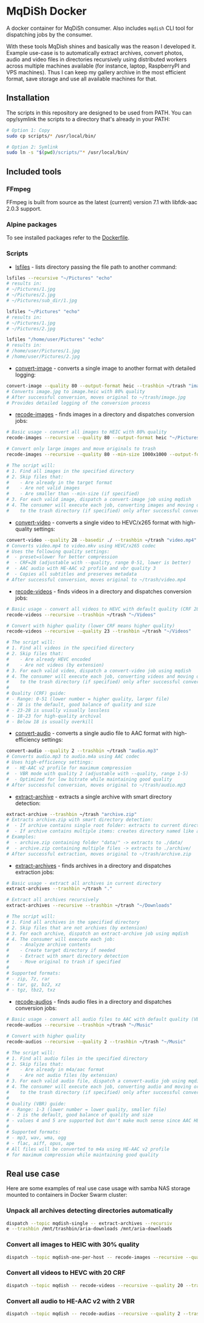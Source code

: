 # MqDiSh Docker

A docker container for MqDiSh consumer. Also includes `mqdish` CLI tool for dispatching jobs by the consumer.

With these tools MqDish shines and basically was the reason I developed it. Example use-case is to automatically extract archives, convert photos, audio and video files in directories recursively using distributed workers across multiple machines available (for instance, laptop, RaspberryPI and VPS machines). Thus I can keep my gallery archive in the most efficient format, save storage and use all available machines for that.

## Installation

The scripts in this repository are designed to be used from PATH. You can opy/symlink the scripts to a directory that's already in your PATH:
```bash
# Option 1: Copy
sudo cp scripts/* /usr/local/bin/

# Option 2: Symlink
sudo ln -s "$(pwd)/scripts/"* /usr/local/bin/
```

## Included tools

### FFmpeg

FFmpeg is built from source as the latest (current) version 7.1 with libfdk-aac 2.0.3 support.

### Alpine packages

To see installed packages refer to the [Dockerfile](Dockerfile).

### Scripts

- [lsfiles](scripts/lsfiles) - lists directory passing the file path to another command:

```bash
lsfiles --recursive "~/Pictures" "echo"
# results in:
# ~/Pictures/1.jpg
# ~/Pictures/2.jpg
# ~/Pictures/sub_dir/1.jpg

lsfiles "~/Pictures" "echo"
# results in:
# ~/Pictures/1.jpg
# ~/Pictures/2.jpg

lsfiles "/home/user/Pictures" "echo"
# results in:
# /home/user/Pictures/1.jpg
# /home/user/Pictures/2.jpg
```

- [convert-image](scripts/convert-image) - converts a single image to another format with detailed logging:

```bash
convert-image --quality 80 --output-format heic --trashbin ~/trash "image.jpg"
# Converts image.jpg to image.heic with 80% quality
# After successful conversion, moves original to ~/trash/image.jpg
# Provides detailed logging of the conversion process
```

- [recode-images](scripts/recode-images) - finds images in a directory and dispatches conversion jobs:

```bash
# Basic usage - convert all images to HEIC with 80% quality
recode-images --recursive --quality 80 --output-format heic "~/Pictures"

# Convert only large images and move originals to trash
recode-images --recursive --quality 80 --min-size 1000x1000 --output-format heic --trashbin ~/trash "~/Pictures"

# The script will:
# 1. Find all images in the specified directory
# 2. Skip files that:
#    - Are already in the target format
#    - Are not valid images
#    - Are smaller than --min-size (if specified)
# 3. For each valid image, dispatch a convert-image job using mqdish
# 4. The consumer will execute each job, converting images and moving originals
#    to the trash directory (if specified) only after successful conversion
```

- [convert-video](scripts/convert-video) - converts a single video to HEVC/x265 format with high-quality settings:

```bash
convert-video --quality 28 --basedir ./ --trashbin ~/trash "video.mp4"
# Converts video.mp4 to video.mkv using HEVC/x265 codec
# Uses the following quality settings:
#  - preset=slower for better compression
#  - CRF=28 (adjustable with --quality, range 0-51, lower is better)
#  - AAC audio with HE-AAC v2 profile and vbr quality 3
#  - Copies all subtitles and preserves metadata
# After successful conversion, moves original to ~/trash/video.mp4
```

- [recode-videos](scripts/recode-videos) - finds videos in a directory and dispatches conversion jobs:

```bash
# Basic usage - convert all videos to HEVC with default quality (CRF 28)
recode-videos --recursive --trashbin ~/trash "~/Videos"

# Convert with higher quality (lower CRF means higher quality)
recode-videos --recursive --quality 23 --trashbin ~/trash "~/Videos"

# The script will:
# 1. Find all videos in the specified directory
# 2. Skip files that:
#    - Are already HEVC encoded
#    - Are not videos (by extension)
# 3. For each valid video, dispatch a convert-video job using mqdish
# 4. The consumer will execute each job, converting videos and moving originals
#    to the trash directory (if specified) only after successful conversion
#
# Quality (CRF) guide:
# - Range: 0-51 (lower number = higher quality, larger file)
# - 28 is the default, good balance of quality and size
# - 23-28 is usually visually lossless
# - 18-23 for high-quality archival
# - Below 18 is usually overkill
```

- [convert-audio](scripts/convert-audio) - converts a single audio file to AAC format with high-efficiency settings:

```bash
convert-audio --quality 2 --trashbin ~/trash "audio.mp3"
# Converts audio.mp3 to audio.m4a using AAC codec
# Uses high-efficiency settings:
#  - HE-AAC v2 profile for maximum compression
#  - VBR mode with quality 2 (adjustable with --quality, range 1-5)
#  - Optimized for low bitrate while maintaining good quality
# After successful conversion, moves original to ~/trash/audio.mp3
```

- [extract-archive](scripts/extract-archive) - extracts a single archive with smart directory detection:

```bash
extract-archive --trashbin ~/trash "archive.zip"
# Extracts archive.zip with smart directory detection:
#  - If archive contains single root folder: extracts to current directory
#  - If archive contains multiple items: creates directory named like archive
# Examples:
#  - archive.zip containing folder "data/" -> extracts to ./data/
#  - archive.zip containing multiple files -> extracts to ./archive/
# After successful extraction, moves original to ~/trash/archive.zip
```

- [extract-archives](scripts/extract-archives) - finds archives in a directory and dispatches extraction jobs:

```bash
# Basic usage - extract all archives in current directory
extract-archives --trashbin ~/trash "."

# Extract all archives recursively
extract-archives --recursive --trashbin ~/trash "~/Downloads"

# The script will:
# 1. Find all archives in the specified directory
# 2. Skip files that are not archives (by extension)
# 3. For each archive, dispatch an extract-archive job using mqdish
# 4. The consumer will execute each job:
#    - Analyze archive contents
#    - Create target directory if needed
#    - Extract with smart directory detection
#    - Move original to trash if specified
#
# Supported formats:
# - zip, 7z, rar
# - tar, gz, bz2, xz
# - tgz, tbz2, txz
```

- [recode-audios](scripts/recode-audios) - finds audio files in a directory and dispatches conversion jobs:

```bash
# Basic usage - convert all audio files to AAC with default quality (VBR 2)
recode-audios --recursive --trashbin ~/trash "~/Music"

# Convert with higher quality
recode-audios --recursive --quality 2 --trashbin ~/trash "~/Music"

# The script will:
# 1. Find all audio files in the specified directory
# 2. Skip files that:
#    - Are already in m4a/aac format
#    - Are not audio files (by extension)
# 3. For each valid audio file, dispatch a convert-audio job using mqdish
# 4. The consumer will execute each job, converting audio and moving originals
#    to the trash directory (if specified) only after successful conversion
#
# Quality (VBR) guide:
# - Range: 1-3 (lower number = lower quality, smaller file)
# - 2 is the default, good balance of quality and size
# - values 4 and 5 are supported but don't make much sense since AAC HE-AAC v2 profile is used
#
# Supported formats:
# - mp3, wav, wma, ogg
# - flac, aiff, opus, ape
# All files will be converted to m4a using HE-AAC v2 profile
# for maximum compression while maintaining good quality
```

## Real use case

Here are some examples of real use case usage with samba NAS storage mounted to containers in Docker Swarm cluster:

### Unpack all archives detecting directories automatically

```bash
dispatch --topic mqdish-single -- extract-archives --recursiv
e --trashbin /mnt/trashbin/aria-downloads /mnt/aria-downloads
```

### Convert all images to HEIC with 30% quality

```bash
dispatch --topic mqdish-one-per-host -- recode-images --recursive --quality 30 --output-format heic --trashbin /mnt/trashbin/gallery /mnt/gallery
```

### Convert all videos to HEVC with 20 CRF

```bash
dispatch --topic mqdish -- recode-videos --recursive --quality 20 --trashbin /mnt/trashbin/gallery /mnt/gallery
```

### Convert all audio to HE-AAC v2 with 2 VBR

```bash
dispatch --topic mqdish -- recode-audios --recursive --quality 2 --trashbin /mnt/trashbin/audiobooks /mnt/audiobooks
```
